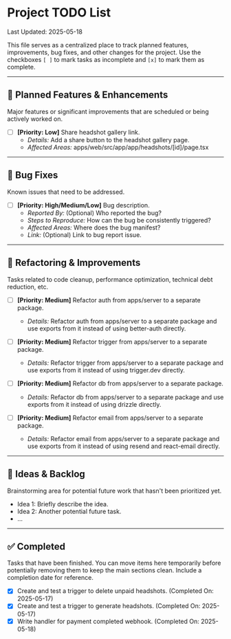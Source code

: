 # Project TODO List

Last Updated: 2025-05-18

This file serves as a centralized place to track planned features, improvements, bug fixes, and other changes for the project. Use the checkboxes `[ ]` to mark tasks as incomplete and `[x]` to mark them as complete.

---

## 🚀 Planned Features & Enhancements

Major features or significant improvements that are scheduled or being actively worked on.

-   [ ] **[Priority: Low]** Share headshot gallery link.
    -   *Details:* Add a share button to the headshot gallery page.
    -   *Affected Areas:* apps/web/src/app/app/headshots/[id]/page.tsx

---

## 🐞 Bug Fixes

Known issues that need to be addressed.

-   [ ] **[Priority: High/Medium/Low]** Bug description.
    -   *Reported By:* (Optional) Who reported the bug?
    -   *Steps to Reproduce:* How can the bug be consistently triggered?
    -   *Affected Areas:* Where does the bug manifest?
    -   *Link:* (Optional) Link to bug report issue.

---

## 🔧 Refactoring & Improvements

Tasks related to code cleanup, performance optimization, technical debt reduction, etc.

-   [ ] **[Priority: Medium]** Refactor auth from apps/server to a separate package.
    -   *Details:* Refactor auth from apps/server to a separate package and use exports from it instead of using better-auth directly.

-   [ ] **[Priority: Medium]** Refactor trigger from apps/server to a separate package.
    -   *Details:* Refactor trigger from apps/server to a separate package and use exports from it instead of using trigger.dev directly.

-   [ ] **[Priority: Medium]** Refactor db from apps/server to a separate package.
    -   *Details:* Refactor db from apps/server to a separate package and use exports from it instead of using drizzle directly.

-   [ ] **[Priority: Medium]** Refactor email from apps/server to a separate package.
    -   *Details:* Refactor email from apps/server to a separate package and use exports from it instead of using resend and react-email directly.

---

## 🌱 Ideas & Backlog

Brainstorming area for potential future work that hasn't been prioritized yet.

-   Idea 1: Briefly describe the idea.
-   Idea 2: Another potential future task.
-   ...

---

## ✅ Completed

Tasks that have been finished. You can move items here temporarily before potentially removing them to keep the main sections clean. Include a completion date for reference.

-   [x] Create and test a trigger to delete unpaid headshots. (Completed On: 2025-05-17)
-   [x] Create and test a trigger to generate headshots. (Completed On: 2025-05-17)
-   [x] Write handler for payment completed webhook. (Completed On: 2025-05-18)